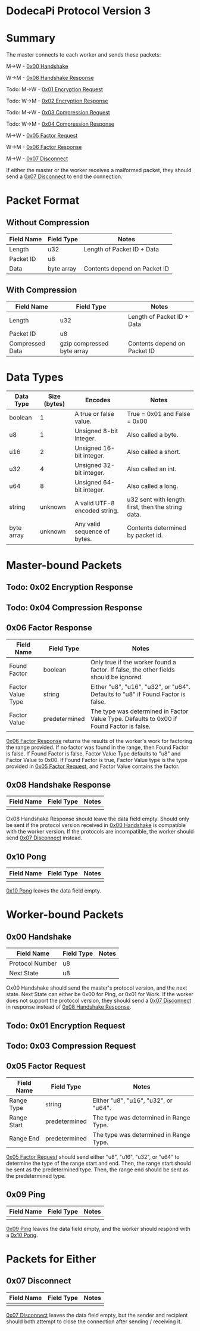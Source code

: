 # DodecaPi Protocol Version 3

# Summary

The master connects to each worker and sends these packets:

M->W - [0x00 Handshake](#0x00-handshake)

W->M - [0x08 Handshake Response](#0x08-handshake-response)

Todo: M->W - [0x01 Encryption Request](#0x01-encryption-request)

Todo: W->M - [0x02 Encryption Response](#0x02-encryption-response)

Todo: M->W - [0x03 Compression Request](#0x03-compression-request)

Todo: W->M - [0x04 Compression Response](#0x04-compression-response)

M->W - [0x05 Factor Request](#0x05-factor-request)

W->M - [0x06 Factor Response](#0x06-factor-response)

M->W - [0x07 Disconnect](#0x07-disconnect)

If either the master or the worker receives a malformed packet, they should send
a [0x07 Disconnect](#0x07-disconnect) to end the connection.

# Packet Format

## Without Compression

| Field Name | Field Type | Notes                        |
|------------|------------|------------------------------|
| Length     | u32        | Length of Packet ID + Data   |
| Packet ID  | u8         |                              |
| Data       | byte array | Contents depend on Packet ID |

## With Compression

| Field Name            | Field Type                 | Notes                        |
|-----------------------|----------------------------|------------------------------|
| Length                | u32                        | Length of Packet ID + Data   |
| Packet ID             | u8                         |                              |
| Compressed Data       | gzip compressed byte array | Contents depend on Packet ID |

# Data Types

| Data Type  | Size (bytes) | Encodes                              | Notes                                             |
|------------|--------------|--------------------------------------|---------------------------------------------------|
| boolean    | 1            | A true or false value.               | True = 0x01 and False = 0x00                      |
| u8         | 1            | Unsigned 8-bit integer.              | Also called a byte.                               |
| u16        | 2            | Unsigned 16-bit integer.             | Also called a short.                              |
| u32        | 4            | Unsigned 32-bit integer.             | Also called an int.                               |
| u64        | 8            | Unsigned 64-bit integer.             | Also called a long.                               |
| string     | unknown      | A valid UTF-8 encoded string.        | u32 sent with length first, then the string data. |
| byte array | unknown      | Any valid sequence of bytes.         | Contents determined by packet id.                 |

# Master-bound Packets

## Todo: 0x02 Encryption Response

## Todo: 0x04 Compression Response

## 0x06 Factor Response

| Field Name        | Field Type    | Notes                                                                                    |
|-------------------|---------------|------------------------------------------------------------------------------------------|
| Found Factor      | boolean       | Only true if the worker found a factor. If false, the other fields should be ignored.     |
| Factor Value Type | string        | Either "u8", "u16", "u32", or "u64". Defaults to "u8" if Found Factor is false.          |
| Factor Value      | predetermined | The type was determined in Factor Value Type. Defaults to 0x00 if Found Factor is false. |

[0x06 Factor Response](#0x06-factor-response) returns the results of the worker's work for factoring the
range provided. If no factor was found in the range, then Found Factor is false.
If Found Factor is false, Factor Value Type defaults to "u8" and Factor Value to
0x00. If Found Factor is true, Factor Value type is the type provided in
[0x05 Factor Request](#0x05-factor-request), and Factor Value contains the factor.

## 0x08 Handshake Response

| Field Name | Field Type | Notes |
|------------|------------|-------|
|            |            |       |

Ox08 Handshake Response should leave the data field empty. Should only be sent if
the protocol version received in [0x00 Handshake](#0x00-handshake) is compatible with the worker
version. If the protocols are incompatible, the worker should send [0x07 Disconnect](#0x07-disconnect)
instead.

## 0x10 Pong

| Field Name | Field Type | Notes |
|------------|------------|-------|
|            |            |       |

[0x10 Pong](#0x10-pong) leaves the data field empty.

# Worker-bound Packets

## 0x00 Handshake

| Field Name      | Field Type | Notes |
|-----------------|------------|-------|
| Protocol Number | u8         |       |
| Next State      | u8         |       |

Ox00 Handshake should send the master's protocol version, and the next state. Next
State can either be 0x00 for Ping, or 0x01 for Work. If the worker does not
support the protocol version, they should send a [0x07 Disconnect](#0x07-disconnect)
in response instead of [0x08 Handshake Response](#0x08-handshake-response).

## Todo: 0x01 Encryption Request

## Todo: 0x03 Compression Request

## 0x05 Factor Request

| Field Name  | Field Type    | Notes                                  |
|-------------|---------------|----------------------------------------|
| Range Type  | string        | Either "u8", "u16", "u32", or "u64".   |
| Range Start | predetermined | The type was determined in Range Type. |
| Range End   | predetermined | The type was determined in Range Type. |

[0x05 Factor Request](#0x05-factor-request) should send either "u8", "u16", "u32", or "u64" to determine
the type of the range start and end. Then, the range start should be sent as the
predetermined type. Then, the range end should be sent as the predetermined type.

## 0x09 Ping

| Field Name | Field Type | Notes |
|------------|------------|-------|
|            |            |       |

[0x09 Ping](#0x09-ping) leaves the data field empty, and the worker should respond with a
[0x10 Pong](#0x10-pong).

# Packets for Either

## 0x07 Disconnect

| Field Name | Field Type | Notes |
|------------|------------|-------|
|            |            |       |

[0x07 Disconnect](#0x07-disconnect) leaves the data field empty, but the sender and recipient
should both attempt to close the connection after sending / receiving it.
